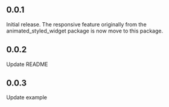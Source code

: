 ## 0.0.1

Initial release. The responsive feature originally from the animated_styled_widget package is now move
to this package.

## 0.0.2

Update README

## 0.0.3

Update example
